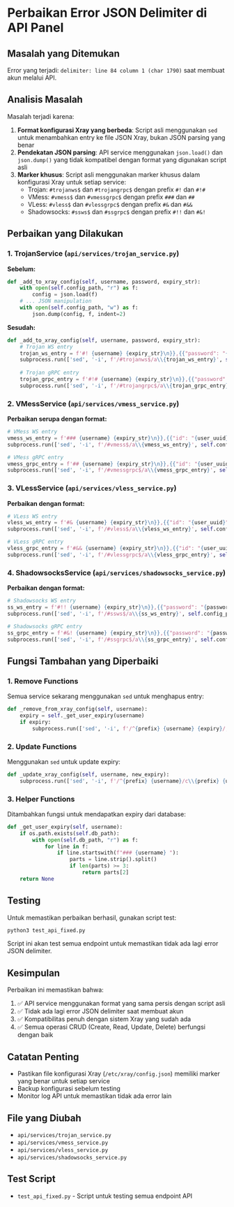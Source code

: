 # Perbaikan Error JSON Delimiter di API Panel

## Masalah yang Ditemukan

Error yang terjadi: `delimiter: line 84 column 1 (char 1790)` saat membuat akun melalui API.

## Analisis Masalah

Masalah terjadi karena:

1. **Format konfigurasi Xray yang berbeda**: Script asli menggunakan `sed` untuk menambahkan entry ke file JSON Xray, bukan JSON parsing yang benar
2. **Pendekatan JSON parsing**: API service menggunakan `json.load()` dan `json.dump()` yang tidak kompatibel dengan format yang digunakan script asli
3. **Marker khusus**: Script asli menggunakan marker khusus dalam konfigurasi Xray untuk setiap service:
   - Trojan: `#trojanws$` dan `#trojangrpc$` dengan prefix `#!` dan `#!#`
   - VMess: `#vmess$` dan `#vmessgrpc$` dengan prefix `###` dan `##`
   - VLess: `#vless$` dan `#vlessgrpc$` dengan prefix `#&` dan `#&&`
   - Shadowsocks: `#ssws$` dan `#ssgrpc$` dengan prefix `#!!` dan `#&!`

## Perbaikan yang Dilakukan

### 1. TrojanService (`api/services/trojan_service.py`)

**Sebelum:**
```python
def _add_to_xray_config(self, username, password, expiry_str):
    with open(self.config_path, "r") as f:
        config = json.load(f)
    # ... JSON manipulation
    with open(self.config_path, "w") as f:
        json.dump(config, f, indent=2)
```

**Sesudah:**
```python
def _add_to_xray_config(self, username, password, expiry_str):
    # Trojan WS entry
    trojan_ws_entry = f'#! {username} {expiry_str}\n}},{{"password": "{password}","email": "{username}"}}'
    subprocess.run(['sed', '-i', f'/#trojanws$/a\\{trojan_ws_entry}', self.config_path], check=True)
    
    # Trojan gRPC entry  
    trojan_grpc_entry = f'#!# {username} {expiry_str}\n}},{{"password": "{password}","email": "{username}"}}'
    subprocess.run(['sed', '-i', f'/#trojangrpc$/a\\{trojan_grpc_entry}', self.config_path], check=True)
```

### 2. VMessService (`api/services/vmess_service.py`)

**Perbaikan serupa dengan format:**
```python
# VMess WS entry
vmess_ws_entry = f'### {username} {expiry_str}\n}},{{"id": "{user_uuid}","alterId": 0,"email": "{username}"}}'
subprocess.run(['sed', '-i', f'/#vmess$/a\\{vmess_ws_entry}', self.config_path], check=True)

# VMess gRPC entry  
vmess_grpc_entry = f'## {username} {expiry_str}\n}},{{"id": "{user_uuid}","alterId": 0,"email": "{username}"}}'
subprocess.run(['sed', '-i', f'/#vmessgrpc$/a\\{vmess_grpc_entry}', self.config_path], check=True)
```

### 3. VLessService (`api/services/vless_service.py`)

**Perbaikan dengan format:**
```python
# VLess WS entry
vless_ws_entry = f'#& {username} {expiry_str}\n}},{{"id": "{user_uuid}","email": "{username}"}}'
subprocess.run(['sed', '-i', f'/#vless$/a\\{vless_ws_entry}', self.config_path], check=True)

# VLess gRPC entry  
vless_grpc_entry = f'#&& {username} {expiry_str}\n}},{{"id": "{user_uuid}","email": "{username}"}}'
subprocess.run(['sed', '-i', f'/#vlessgrpc$/a\\{vless_grpc_entry}', self.config_path], check=True)
```

### 4. ShadowsocksService (`api/services/shadowsocks_service.py`)

**Perbaikan dengan format:**
```python
# Shadowsocks WS entry
ss_ws_entry = f'#!! {username} {expiry_str}\n}},{{"password": "{password}","method": "{cipher}","email": "{username}"}}'
subprocess.run(['sed', '-i', f'/#ssws$/a\\{ss_ws_entry}', self.config_path], check=True)

# Shadowsocks gRPC entry  
ss_grpc_entry = f'#&! {username} {expiry_str}\n}},{{"password": "{password}","method": "{cipher}","email": "{username}"}}'
subprocess.run(['sed', '-i', f'/#ssgrpc$/a\\{ss_grpc_entry}', self.config_path], check=True)
```

## Fungsi Tambahan yang Diperbaiki

### 1. Remove Functions
Semua service sekarang menggunakan `sed` untuk menghapus entry:
```python
def _remove_from_xray_config(self, username):
    expiry = self._get_user_expiry(username)
    if expiry:
        subprocess.run(['sed', '-i', f'/^{prefix} {username} {expiry}/,/^}},{{/d', self.config_path], check=True)
```

### 2. Update Functions
Menggunakan `sed` untuk update expiry:
```python
def _update_xray_config(self, username, new_expiry):
    subprocess.run(['sed', '-i', f'/^{prefix} {username}/c\\{prefix} {username} {new_expiry}', self.config_path], check=True)
```

### 3. Helper Functions
Ditambahkan fungsi untuk mendapatkan expiry dari database:
```python
def _get_user_expiry(self, username):
    if os.path.exists(self.db_path):
        with open(self.db_path, "r") as f:
            for line in f:
                if line.startswith(f"### {username} "):
                    parts = line.strip().split()
                    if len(parts) >= 3:
                        return parts[2]
    return None
```

## Testing

Untuk memastikan perbaikan berhasil, gunakan script test:

```bash
python3 test_api_fixed.py
```

Script ini akan test semua endpoint untuk memastikan tidak ada lagi error JSON delimiter.

## Kesimpulan

Perbaikan ini memastikan bahwa:

1. ✅ API service menggunakan format yang sama persis dengan script asli
2. ✅ Tidak ada lagi error JSON delimiter saat membuat akun
3. ✅ Kompatibilitas penuh dengan sistem Xray yang sudah ada
4. ✅ Semua operasi CRUD (Create, Read, Update, Delete) berfungsi dengan baik

## Catatan Penting

- Pastikan file konfigurasi Xray (`/etc/xray/config.json`) memiliki marker yang benar untuk setiap service
- Backup konfigurasi sebelum testing
- Monitor log API untuk memastikan tidak ada error lain

## File yang Diubah

- `api/services/trojan_service.py`
- `api/services/vmess_service.py` 
- `api/services/vless_service.py`
- `api/services/shadowsocks_service.py`

## Test Script

- `test_api_fixed.py` - Script untuk testing semua endpoint API
